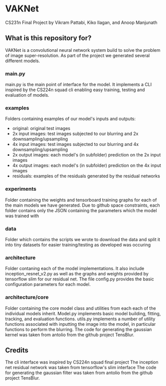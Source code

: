 # VAKNet
CS231n Final Project by Vikram Pattabi, Kiko Ilagan, and Anoop Manjunath

## What is this repository for?

VAKNet is a convolutional neural network system build to solve the problem of image super-resolution. As part of the project we generated several different models.

### main.py

main.py is the main point of interface for the model. It implements a CLI inspired by the CS224n squad cli enabling easy training, testing and evaluation of models.

### examples

Folders containing examples of our model's inputs and outputs:
- original: original test images
- 2x input images: test images subjected to our blurring and 2x downsampling/upsampling
- 4x input images: test images subjected to our blurring and 4x downsampling/upsampling
- 2x output images: each model's (in subfolder) prediction on the 2x input images
- 4x output images: each model's (in subfolder) prediction on the 4x input images
- residuals: examples of the residuals generated by the residual networks

### experiments

Folder containing the weights and tensorboard training graphs for each of the main models we have generated. Due to github space constraints, each folder contains only the JSON containing the parameters which the model was trained with

### data

Folder which contains the scripts we wrote to download the data and split it into tiny datasets for easier training/testing as developed was occuring

### architecture

Folder contaning each of the model implementations. It also include inception_resnet_v2.py as well as the graphs and weights provided by tensorflow slim for our residual net. The file config.py provides the basic configuration parameters for each model.

### architecture/core

Folder containing the core model class and utilities from each each of the individual models inherit. Model.py implements basic model building, fitting, tracking, and evaluation functions. utils.py implements a number of utility functions associated with inputting the image into the model, in particular functions to perform the blurring. The code for generating the gaussian kernel was taken from antolio from the github project TensBlur.

## Credits

The cli interface was inspired by CS224n squad final project
The inception net residual network was taken from tensorflow's slim interface
The code for generating the gaussian filter was taken from antolio from the github project TensBlur.
